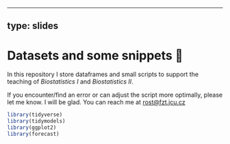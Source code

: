

---
type: slides
---

# Datasets and some snippets  💫


In this repository I store dataframes and small scripts to support the teaching of *Biostatistics I* and *Biostatistics II*. 

If you encounter/find an error or can adjust the script more optimally, please let me know. I will be glad. You can reach me at rost@fzt.jcu.cz

```r
library(tidyverse)
library(tidymodels)
library(ggplot2)
library(forecast)
```

